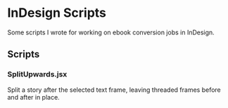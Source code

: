 # InDesign Scripts

Some scripts I wrote for working on ebook conversion jobs in InDesign.

## Scripts

### SplitUpwards.jsx
Split a story after the selected text frame, leaving threaded frames before and after in place.
